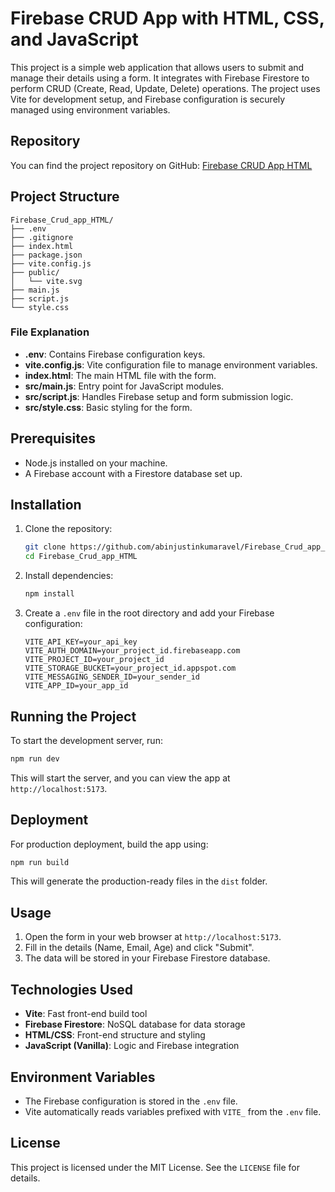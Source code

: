 # Firebase CRUD App with HTML, CSS, and JavaScript

This project is a simple web application that allows users to submit and manage their details using a form. It integrates with Firebase Firestore to perform CRUD (Create, Read, Update, Delete) operations. The project uses Vite for development setup, and Firebase configuration is securely managed using environment variables.

## Repository

You can find the project repository on GitHub: [Firebase CRUD App HTML](https://github.com/abinjustinkumaravel/Firebase_Crud_app_HTML.git)

## Project Structure

```
Firebase_Crud_app_HTML/
├── .env
├── .gitignore
├── index.html
├── package.json
├── vite.config.js
├── public/
│   └── vite.svg
├── main.js
├── script.js
└── style.css
```

### File Explanation

- **.env**: Contains Firebase configuration keys.
- **vite.config.js**: Vite configuration file to manage environment variables.
- **index.html**: The main HTML file with the form.
- **src/main.js**: Entry point for JavaScript modules.
- **src/script.js**: Handles Firebase setup and form submission logic.
- **src/style.css**: Basic styling for the form.

## Prerequisites

- Node.js installed on your machine.
- A Firebase account with a Firestore database set up.

## Installation

1. Clone the repository:

   ```bash
   git clone https://github.com/abinjustinkumaravel/Firebase_Crud_app_HTML.git
   cd Firebase_Crud_app_HTML
   ```

2. Install dependencies:

   ```bash
   npm install
   ```

3. Create a `.env` file in the root directory and add your Firebase configuration:
   ```
   VITE_API_KEY=your_api_key
   VITE_AUTH_DOMAIN=your_project_id.firebaseapp.com
   VITE_PROJECT_ID=your_project_id
   VITE_STORAGE_BUCKET=your_project_id.appspot.com
   VITE_MESSAGING_SENDER_ID=your_sender_id
   VITE_APP_ID=your_app_id
   ```

## Running the Project

To start the development server, run:

```bash
npm run dev
```

This will start the server, and you can view the app at `http://localhost:5173`.

## Deployment

For production deployment, build the app using:

```bash
npm run build
```

This will generate the production-ready files in the `dist` folder.

## Usage

1. Open the form in your web browser at `http://localhost:5173`.
2. Fill in the details (Name, Email, Age) and click "Submit".
3. The data will be stored in your Firebase Firestore database.

## Technologies Used

- **Vite**: Fast front-end build tool
- **Firebase Firestore**: NoSQL database for data storage
- **HTML/CSS**: Front-end structure and styling
- **JavaScript (Vanilla)**: Logic and Firebase integration

## Environment Variables

- The Firebase configuration is stored in the `.env` file.
- Vite automatically reads variables prefixed with `VITE_` from the `.env` file.

## License

This project is licensed under the MIT License. See the `LICENSE` file for details.
